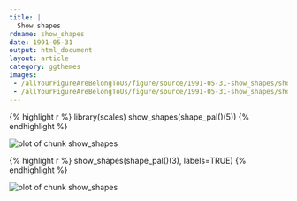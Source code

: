 ```yaml
---
title: |
  Show shapes
rdname: show_shapes
date: 1991-05-31
output: html_document
layout: article
category: ggthemes
images:
 - /allYourFigureAreBelongToUs/figure/source/1991-05-31-show_shapes/show_shapes-1.png
 - /allYourFigureAreBelongToUs/figure/source/1991-05-31-show_shapes/show_shapes-2.png
---
```





{% highlight r %}
library(scales)
show_shapes(shape_pal()(5))
{% endhighlight %}

![plot of chunk show_shapes](/allYourFigureAreBelongToUs/figure/source/1991-05-31-show_shapes/show_shapes-1.png) 

{% highlight r %}
show_shapes(shape_pal()(3), labels=TRUE)
{% endhighlight %}

![plot of chunk show_shapes](/allYourFigureAreBelongToUs/figure/source/1991-05-31-show_shapes/show_shapes-2.png) 